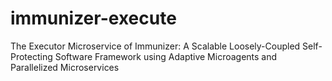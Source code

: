 # immunizer-execute
The Executor Microservice of Immunizer: A Scalable Loosely-Coupled Self-Protecting Software Framework using Adaptive Microagents and Parallelized Microservices
